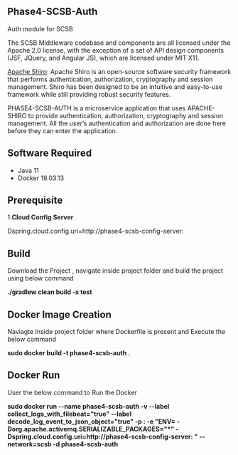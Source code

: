 ## Phase4-SCSB-Auth
Auth module for SCSB

The SCSB Middleware codebase and components are all licensed under the Apache 2.0 license, with the exception of a set of API design components (JSF, JQuery, and Angular JS), which are licensed under MIT X11.

[Apache Shiro](https://shiro.apache.org/): Apache Shiro is an open-source software security framework that performs authentication, authorization, cryptography and session management. Shiro has been designed to be an intuitive and easy-to-use framework while still providing robust security features.

PHASE4-SCSB-AUTH is a microservice application that uses APACHE-SHIRO to provide authentication, authorization, cryptography and session management. All the user’s authentication and authorization are done here before they can enter the application. 

## Software Required

  - Java 11
  - Docker 19.03.13   

## Prerequisite

1.**Cloud Config Server**

Dspring.cloud.config.uri=http://phase4-scsb-config-server:<port>

## Build

Download the Project , navigate inside project folder and build the project using below command

**./gradlew clean build -x test**

## Docker Image Creation

Naviagte Inside project folder where Dockerfile is present and Execute the below command

**sudo docker build -t phase4-scsb-auth .**

## Docker Run

User the below command to Run the Docker

**sudo docker  run --name phase4-scsb-auth -v <volume>  --label collect_logs_with_filebeat="true" --label decode_log_event_to_json_object="true"  -p <port>:<port> -e "ENV= -Dorg.apache.activemq.SERIALIZABLE_PACKAGES="*"  -Dspring.cloud.config.uri=http://phase4-scsb-config-server:<port> "  --network=scsb  -d phase4-scsb-auth**
